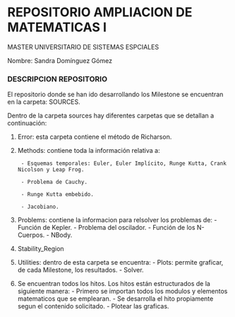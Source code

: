 # REPOSITORIO AMPLIACION DE MATEMATICAS I
MASTER UNIVERSITARIO DE SISTEMAS ESPCIALES

Nombre: Sandra Domínguez Gómez
### DESCRIPCION REPOSITORIO


El repositorio donde se han ido desarrollando los Milestone se encuentran en la carpeta:  SOURCES.

Dentro de la carpeta sources hay diferentes carpetas que se detallan a continuación:

1) Error: esta carpeta contiene el método de Richarson.

2) Methods: contiene toda la información relativa a:

        - Esquemas temporales: Euler, Euler Implícito, Runge Kutta, Crank Nicolson y Leap Frog.

        - Problema de Cauchy.

        - Runge Kutta embebido.

        - Jacobiano.

3) Problems: contiene la informacion para relsolver los problemas de:
        - Función de Kepler.
        - Problema del oscilador.
        - Función de los N-Cuerpos.
        - NBody.
4) Stability_Region
5) Utilities: dentro de esta carpeta se encuentra:
        - Plots: permite graficar, de cada Milestone, los resultados.
        - Solver.
6) Se encuentran todos los hitos.
Los hitos están estructurados de la siguiente manera:
        - Primero se importan todos los modulos y elementos matematicos que se emplearan.
        - Se desarrolla el hito propiamente segun el contenido solicitado.
        - Plotear las graficas.
